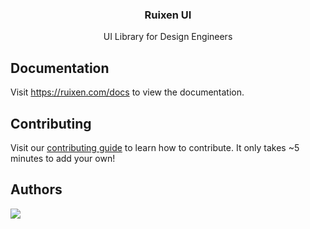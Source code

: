<h3 align="center">Ruixen UI</h3>
<p align="center">
    UI Library for Design Engineers
</p>

## Documentation

Visit https://ruixen.com/docs to view the documentation.

## Contributing

Visit our [contributing guide](https://github.com/ruixenui/ruixen-ui/blob/main/CONTRIBUTING.md) to learn how to contribute. It only takes ~5 minutes to add your own!

## Authors

<a href="https://github.com/ruixenui/ruixen-ui/graphs/contributors">
  <img src="https://contrib.rocks/image?repo=ruixenui/ruixen" />
</a>